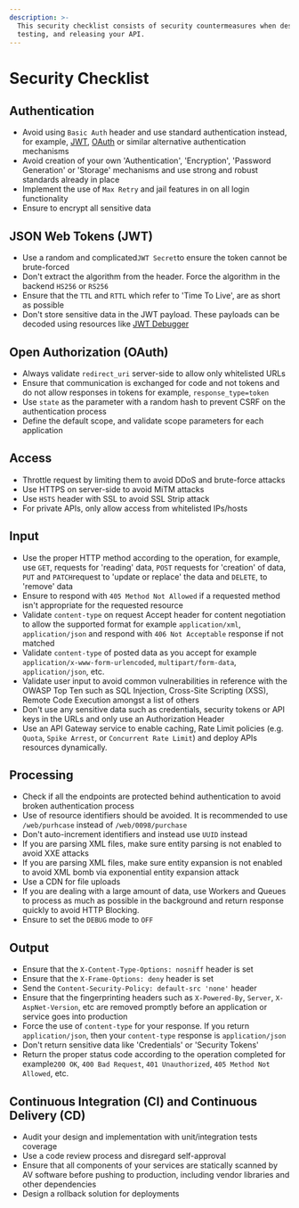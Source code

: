 ```yaml
---
description: >-
  This security checklist consists of security countermeasures when designing,
  testing, and releasing your API.
---
```


# Security Checklist

## Authentication

*  Avoid using `Basic Auth` header and use standard authentication instead, for example, [JWT](https://jwt.io/), [OAuth](https://oauth.net/) or similar alternative authentication mechanisms
* Avoid creation of your own 'Authentication', 'Encryption', 'Password Generation' or 'Storage' mechanisms and use strong and robust standards already in place
* Implement the use of `Max Retry` and jail features in on all login functionality
* Ensure to encrypt all sensitive data

## JSON Web Tokens \(JWT\)

* Use a random and complicated`JWT Secret`to ensure the token cannot be brute-forced
* Don't extract the algorithm from the header. Force the algorithm in the backend `HS256` or `RS256`
* Ensure that the `TTL` and `RTTL` which refer to 'Time To Live', are as short as possible
* Don't store sensitive data in the JWT payload. These payloads can be decoded using resources like [JWT Debugger](https://jwt.io/#debugger-io)

## Open Authorization \(OAuth\)

* Always validate `redirect_uri` server-side to allow only whitelisted URLs
* Ensure that communication is exchanged for code and not tokens and do not allow responses in tokens for example, `response_type=token`
* Use `state` as the parameter with a random hash to prevent CSRF on the authentication process
* Define the default scope, and validate scope parameters for each application

## Access

* Throttle request by limiting them to avoid DDoS and brute-force attacks
* Use HTTPS on server-side to avoid MiTM attacks
* Use `HSTS` header with SSL to avoid SSL Strip attack
* For private APIs, only allow access from whitelisted IPs/hosts

## Input

* Use the proper HTTP method according to the operation, for example, use `GET`, requests for 'reading' data,  `POST` requests for 'creation' of data, `PUT` and `PATCH`request to 'update or replace' the data and `DELETE`, to 'remove' data
* Ensure to respond with `405 Method Not Allowed` if a requested method isn't appropriate for the requested resource
* Validate `content-type` on request Accept header for content negotiation to allow the supported format for example `application/xml`, `application/json` and respond with `406 Not Acceptable` response if not matched
* Validate `content-type` of posted data as you accept for example `application/x-www-form-urlencoded`, `multipart/form-data`, `application/json`, etc.
* Validate user input to avoid common vulnerabilities in reference with the OWASP Top Ten such as SQL Injection, Cross-Site Scripting \(XSS\), Remote Code Execution amongst a list of others
* Don't use any sensitive data such as credentials, security tokens or API keys in the URLs and only use an Authorization Header
* Use an API Gateway service to enable caching, Rate Limit policies \(e.g. `Quota`, `Spike Arrest`, or `Concurrent Rate Limit`\) and deploy APIs resources dynamically.

## Processing

* Check if all the endpoints are protected behind authentication to avoid broken authentication process
* Use of resource identifiers should be avoided. It is recommended to use `/web/purhcase` instead of `/web/0098/purchase`
* Don't auto-increment identifiers and instead use `UUID` instead
* If you are parsing XML files, make sure entity parsing is not enabled to avoid XXE attacks
* If you are parsing XML files, make sure entity expansion is not enabled to avoid XML bomb via exponential entity expansion attack
* Use a CDN for file uploads
* If you are dealing with a large amount of data, use Workers and Queues to process as much as possible in the background and return response quickly to avoid HTTP Blocking.
* Ensure to set the `DEBUG` mode to `OFF`

## Output

* Ensure that the `X-Content-Type-Options: nosniff` header is set
* Ensure that the `X-Frame-Options: deny` header is set
* Send the `Content-Security-Policy: default-src 'none'` header
* Ensure that the fingerprinting headers such as `X-Powered-By`, `Server`, `X-AspNet-Version`, etc are removed promptly before an application or service goes into production
* Force the use of `content-type` for your response. If you return `application/json`, then your `content-type` response is `application/json`
* Don't return sensitive data like 'Credentials' or 'Security Tokens'
* Return the proper status code according to the operation completed for example`200 OK`, `400 Bad Request`, `401 Unauthorized`, `405 Method Not Allowed`, etc.

## Continuous Integration \(CI\) and Continuous Delivery \(CD\)

* Audit your design and implementation with unit/integration tests coverage
* Use a code review process and disregard self-approval
* Ensure that all components of your services are statically scanned by AV software before pushing to production, including vendor libraries and other dependencies
* Design a rollback solution for deployments

